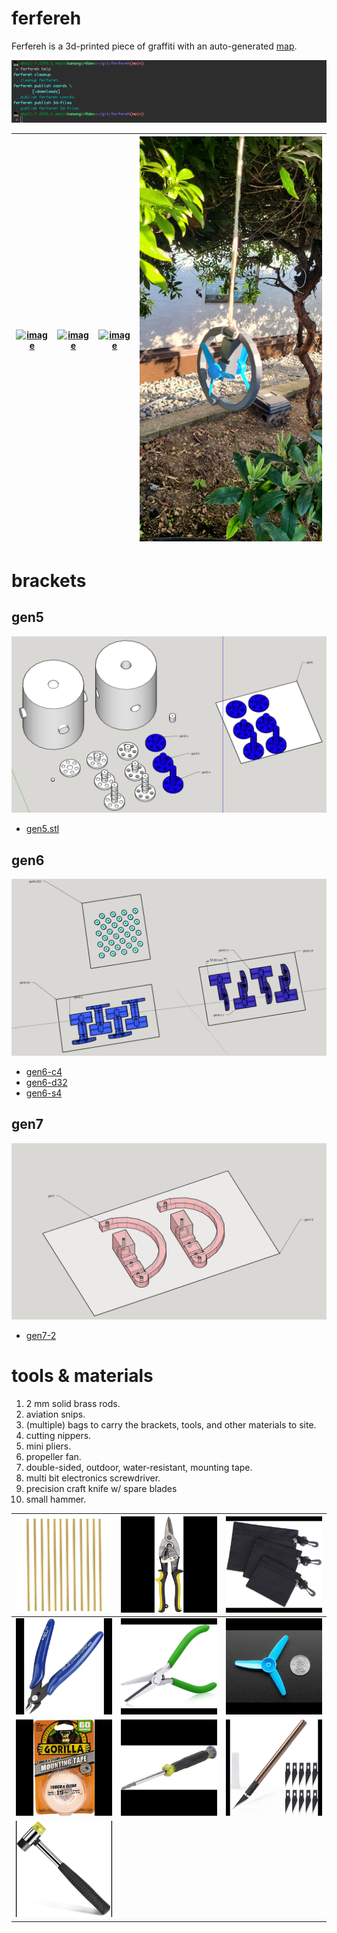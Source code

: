 # ferfereh

Ferfereh is a 3d-printed piece of graffiti with an auto-generated [map](./coords.geojson).

[![image](images/marquee.png)](#)


| [![image](images/gen5.jpg)](#gen5) | [![image](images/gen6-c2.jpg)](#gen6) | [![image](images/gen6-s.jpg)](#gen6) | [![image](images/gen7-2.jpg)](#gen7) |
|---|---|---|---|


# brackets

## gen5

![image](images/gen5.png)

- [gen5.stl](3d/gen5.stl)

## gen6

![image](images/gen6.png)


- [gen6-c4](3d/gen6-c4.stl)
- [gen6-d32](3d/gen6-d32.stl)
- [gen6-s4](3d/gen6-s4.stl)

## gen7

![image](images/gen7.png)

- [gen7-2](3d/gen7-2.stl)

# tools & materials

1. 2 mm solid brass rods.
1. aviation snips.
1. (multiple) bags to carry the brackets, tools, and other materials to site.
1. cutting nippers.
1. mini pliers.
1. propeller fan.
1. double-sided, outdoor, water-resistant, mounting tape.
1. multi bit electronics screwdriver.
1. precision craft knife w/ spare blades
1. small hammer.

| ![image](images/tools/solid-brass-bars.jpeg) | ![image](images/tools/aviation-snips.jpeg) |  ![image](images/tools/bags.jpeg) | 
|---|---|---|
| ![image](images/tools/cutting-nippers.jpeg) |  ![image](images/tools/mini-pliers.jpeg) |  ![image](images/tools/propellers.jpeg) | 
| ![image](images/tools/mounting-tape.jpeg) |  ![image](images/tools/multi-bit-electronics-screwdriver.jpeg) |  ![image](images/tools/precision-craft-knife.jpeg) | 
| ![image](images/tools/small-hammer.jpeg) | | |  
